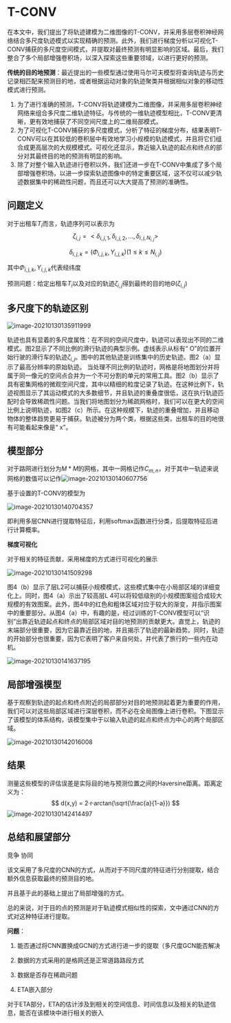 # T-CONV

在本文中，我们提出了将轨迹建模为二维图像的T-CONV，并采用多层卷积神经网络结合多尺度轨迹模式以实现精确的预测。此外，我们进行梯度分析以可视化T-CONV捕获的多尺度空间模式，并提取对最终预测有明显影响的区域。最后，我们整合了多个局部增强卷积场，以深入探索这些重要领域，以进行更好的预测。

**传统的目的地预测**：最近提出的一些模型通过使用马尔可夫模型将查询轨迹与历史记录相匹配来预测目的地，或者根据运动对象的轨迹聚类并根据相似对象的移动性模式进行预测。

1. 为了进行准确的预测，T-CONV将轨迹建模为二维图像，并采用多层卷积神经网络来组合多尺度二维轨迹特征。与传统的一维轨迹模型相比，T-CONV更清晰，更有效地捕获了不同空间尺度上的二维局部模式。
2. 为了可视化T-CONV捕获的多尺度模式，分析了特征的梯度分布，结果表明T-CONV可以在其较低的卷积层中有效地学习小规模的轨迹模式，并且将它们组合成更高层次的大规模模式。可视化还显示，靠近输入轨迹的起点和终点的部分对其最终目的地的预测有明显的影响。
3. 除了对整个输入轨迹进行卷积以外，我们还进一步在T-CONV中集成了多个局部增强卷积场，以进一步探索轨迹图像中的特定重要区域，这不仅可以减少轨迹数据集中的稀疏性问题，而且还可以大大提高了预测的准确性。

## 问题定义

对于出租车$T_i$而言，轨迹序列可以表示为
$$
\zeta_{i,j} = <\delta_{i,j,1},\delta_{i,j,2},...,\delta_{i,j,N_{i,j}}>
$$

$$
\delta_{i,j,k} = (\Phi_{i,j,k},\Upsilon_{i,j,k})(1\leq k \leq N_{i,j})
$$

其中$\Phi_{i,j,k},\Upsilon_{i,j,k}$代表经纬度

预测问题：给定出租车$T_i$以及对应的轨迹$\zeta_{i,j}$得到最终的目的地$\Theta(\zeta_{i,j})$

## 多尺度下的轨迹区别

![image-20210130135911999](C:\Users\CRUN\AppData\Roaming\Typora\typora-user-images\image-20210130135911999.png)

轨迹也具有显着的多尺度属性：在不同的空间尺度中，轨迹可以表现出不同的二维模式。图2显示了不同比例的滑行轨迹的典型示例。虚线表示从标有“ O”的位置开始行驶的滑行车的轨迹$\zeta_{i,j}$。图中的其他轨迹是训练集中的历史轨迹。图2（a）显示了最高分辨率的原始轨迹。
当处理不同比例的轨迹时，网格是将地图划分并将属于同一像元的空间点合并为一个不可分割的单元的常用工具。图2（b）显示了具有密集网格的微观空间尺度，其中以精细的粒度记录了轨迹。在这种比例下，轨迹视图显示了其运动模式的大多数细节，并且轨迹的重叠度很低，这在执行轨迹匹配时会导致稀疏性问题。当我们将地图划分为稀疏网格时，我们可以在更大的空间比例上说明轨迹，如图2（c）所示。在这种规模下，轨迹的重叠增加，并且移动物体的整体趋势更易于捕获。轨迹被分为两个类，根据这些类，出租车的目的地很有可能看起来像是“ x”。

## 模型部分

对于路网进行划分为$M*M$的网格，其中一网格记作$C_{m,n}$，对于其中一轨迹来说网格的数值可以记作![image-20210130140607756](C:\Users\CRUN\AppData\Roaming\Typora\typora-user-images\image-20210130140607756.png)

基于设置的T-CONV的模型为

![image-20210130140704357](C:\Users\CRUN\AppData\Roaming\Typora\typora-user-images\image-20210130140704357.png)

即利用多层CNN进行提取特征后，利用softmax函数进行分类，后提取特征后进行计算概率。

**梯度可视化**

对于相关的特征贡献，采用梯度的方式进行可视化的展示

![image-20210130141509298](C:\Users\CRUN\AppData\Roaming\Typora\typora-user-images\image-20210130141509298.png)

图4（b）显示了层L2可以捕获小规模模式，这些模式集中在小局部区域的详细变化上。同时，图4（a）示出了较高层L 4可以将较低级别的小规模图案组合成较大规模的有效图案。此外，图4中的红色和粗体区域对应于较大的渐变，并指示图案中的重要部分。从图4（a）中，有趣的是，经过训练的T-CONV模型可以“识别”出靠近轨迹起点和终点的局部区域对目的地预测的贡献更大。直觉上，轨迹的末端部分很重要，因为它最靠近目的地，并且揭示了轨迹的最新趋势。同时，轨迹的开始部分也很重要，因为它表明了客户来自何处，并代表了旅行的一些内在动机。

![image-20210130141637195](C:\Users\CRUN\AppData\Roaming\Typora\typora-user-images\image-20210130141637195.png)

## 局部增强模型

基于观察到轨迹的起点和终点附近的局部部分对目的地预测起着更为重要的作用，我们可以对这些局部区域进行深层卷积，而不必在全局图像上进行卷积。下图显示了该模型的体系结构，该模型集中于以输入轨迹的起点和终点为中心的两个局部区域。

![image-20210130142016008](C:\Users\CRUN\AppData\Roaming\Typora\typora-user-images\image-20210130142016008.png)

## 结果

测量这些模型的评估误差是实际目的地与预测位置之间的Haversine距离。距离定义为：
$$
d(x,y) = 2·r·arctan(\sqrt{\frac{a}{1-a}})
$$
![image-20210130142414497](C:\Users\CRUN\AppData\Roaming\Typora\typora-user-images\image-20210130142414497.png)



## 总结和展望部分

竞争 协同

该文采用了多尺度的CNN的方式，从而对于不同尺度的特征进行分别提取，结合额外信息获取最终的预测目的地。

并且基于此的基础上提出了局部增强的方式。

总的来说，对于目的点的预测是对于轨迹模式相似性的探索，文中通过CNN的方式对这种特征进行提取。

**问题**：

1. 能否通过将CNN置换成GCN的方式进行进一步的提取（多尺度GCN能否解决

2. 数据的方式采用的是格网还是正常道路路段方式
3. 数据是否存在稀疏问题
4. ETA嵌入部分

对于ETA部分，ETA的估计涉及到相关的空间信息、时间信息以及相关的轨迹信息，能否在该模块中进行相关的嵌入

